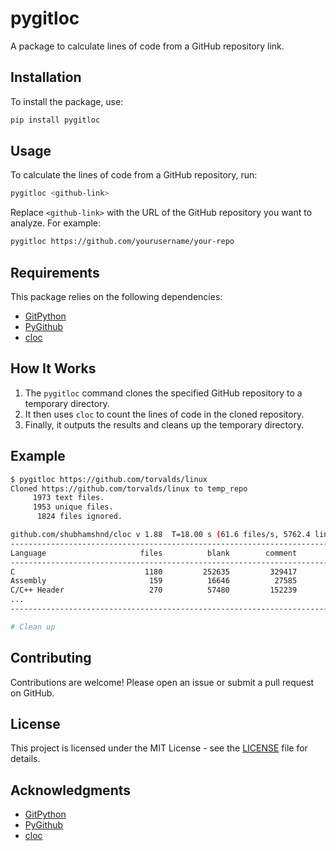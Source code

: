 # pygitloc

A package to calculate lines of code from a GitHub repository link.

## Installation

To install the package, use:

```bash
pip install pygitloc
```

## Usage

To calculate the lines of code from a GitHub repository, run:

```bash
pygitloc <github-link>
```

Replace `<github-link>` with the URL of the GitHub repository you want to analyze. For example:

```bash
pygitloc https://github.com/yourusername/your-repo
```

## Requirements

This package relies on the following dependencies:

- [GitPython](https://pypi.org/project/GitPython/)
- [PyGithub](https://pypi.org/project/PyGithub/)
- [cloc](https://github.com/AlDanial/cloc)

## How It Works

1. The `pygitloc` command clones the specified GitHub repository to a temporary directory.
2. It then uses `cloc` to count the lines of code in the cloned repository.
3. Finally, it outputs the results and cleans up the temporary directory.

## Example

```bash
$ pygitloc https://github.com/torvalds/linux
Cloned https://github.com/torvalds/linux to temp_repo
     1973 text files.
     1953 unique files.
      1824 files ignored.

github.com/shubhamshnd/cloc v 1.88  T=18.00 s (61.6 files/s, 5762.4 lines/s)
-------------------------------------------------------------------------------
Language                     files          blank        comment           code
-------------------------------------------------------------------------------
C                             1180         252635         329417        2046599
Assembly                       159          16646          27585         108099
C/C++ Header                   270          57480         152239          96316
...
-------------------------------------------------------------------------------

# Clean up
```

## Contributing

Contributions are welcome! Please open an issue or submit a pull request on GitHub.

## License

This project is licensed under the MIT License - see the [LICENSE](LICENSE) file for details.

## Acknowledgments

- [GitPython](https://github.com/gitpython-developers/GitPython)
- [PyGithub](https://github.com/PyGithub/PyGithub)
- [cloc](https://github.com/AlDanial/cloc)
